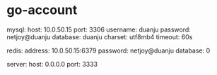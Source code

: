 # go-account
mysql:
  host: 10.0.50.15
  port: 3306
  username: duanju
  password: netjoy@duanju
  database: duanju
  charset: utf8mb4
  timeout: 60s


redis:
  address: 10.0.50.15:6379
  password: netjoy@duanju
  database: 0



server:
  host: 0.0.0.0
  port: 3333
